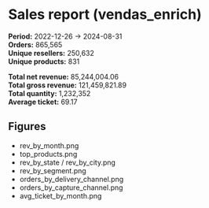 # Sales report (vendas_enrich)

**Period:** 2022-12-26 → 2024-08-31  
**Orders:** 865,565  
**Unique resellers:** 250,632  
**Unique products:** 831

**Total net revenue:** 85,244,004.06  
**Total gross revenue:** 121,459,821.89  
**Total quantity:** 1,232,352  
**Average ticket:** 69.17

## Figures
- rev_by_month.png
- top_products.png
- rev_by_state / rev_by_city.png
- rev_by_segment.png
- orders_by_delivery_channel.png
- orders_by_capture_channel.png
- avg_ticket_by_month.png
